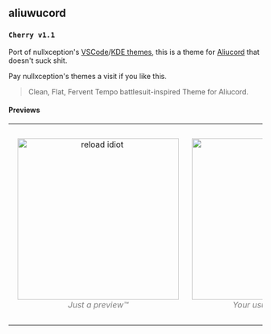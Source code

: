 ## aliuwucord

### `Cherry v1.1`

Port of nullxception's [VSCode](https://github.com/nullxception/cherry-vscode)/[KDE themes](https://github.com/nullxception/cherry-kde-theme), this is a theme for [Aliucord](https://github.com/aliucord) that doesn't suck shit.

Pay nullxception's themes a visit if you like this.

> Clean, Flat, Fervent Tempo battlesuit-inspired Theme for Aliucord.

#### Previews
<table><tr>
<td> 
  <p align="center" style="padding: 10px">
    <img alt="reload idiot" src="https://taskylizard.is-terrible.xyz/r/krxq6ay8f9a.png" width="320">
    <br>
    <em style="color: grey">Just a preview™️</em>
  </p> 
</td>
<td> 
  <p align="center">
    <img alt="owo" src="https://taskylizard.is-terrible.xyz/r/krxq9y0l89a.png" width="320">
    <br>
    <em style="color: grey">Your usual epic chat.</em>
  </p> 
</td>
<td> 
  <p align="center" style="padding: 10px">
    <img alt="kawaii" src="https://i.imgur.com/ynGHIYO.png" width="289">
    <br>
    <em style="color: grey">Channel/Server list.</em>
  </p> 
</td>
</tr></table>
